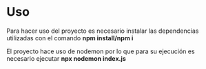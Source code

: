 <h1>Uso</h1>
<p>Para hacer uso del proyecto es necesario instalar las dependencias utilizadas con el comando <b>npm install/npm i</b></p>
<p>El proyecto hace uso de nodemon por lo que para su ejecución es necesario ejecutar <b>npx nodemon index.js</b></p>